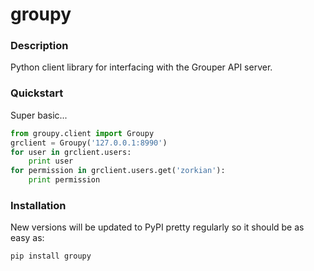 # groupy

### Description

Python client library for interfacing with the Grouper API server.

### Quickstart

Super basic...

```python
from groupy.client import Groupy
grclient = Groupy('127.0.0.1:8990')
for user in grclient.users:
    print user
for permission in grclient.users.get('zorkian'):
    print permission
```

### Installation

New versions will be updated to PyPI pretty regularly so it should be as easy
as:

```bash
pip install groupy
```
